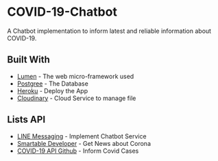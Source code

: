 # COVID-19-Chatbot
A Chatbot implementation to inform latest and reliable information about COVID-19.

## Built With

* [Lumen](https://lumen.laravel.com/) - The web micro-framework used
* [Postgree](https://www.postgresql.org/) - The Database
* [Heroku](https://dashboard.heroku.com/) - Deploy the App
* [Cloudinary](https://cloudinary.com/) - Cloud Service to manage file


## Lists API 
* [LINE Messaging](https://developer.smartable.ai/) - Implement Chatbot Service
* [Smartable Developer](https://developer.smartable.ai/) - Get News about Corona
* [COVID-19 API Github](https://www.postgresql.org/) - Inform Covid Cases
